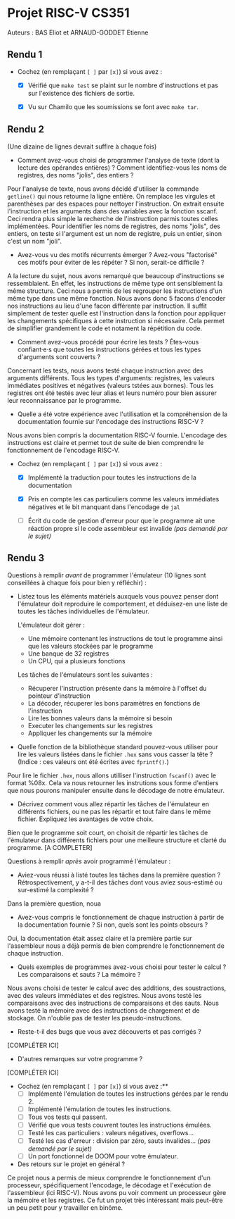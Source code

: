 # Projet RISC-V CS351

Auteurs : BAS Eliot et ARNAUD-GODDET Etienne

## Rendu 1

* Cochez (en remplaçant `[ ]` par `[x]`) si vous avez :
  - [x] Vérifié que `make test` se plaint sur le nombre d'instructions et pas
      sur l'existence des fichiers de sortie.
  - [x] Vu sur Chamilo que les soumissions se font avec `make tar`.


## Rendu 2

(Une dizaine de lignes devrait suffire à chaque fois)

* Comment avez-vous choisi de programmer l'analyse de texte (dont la lecture
des opérandes entières) ? Comment identifiez-vous les noms de registres, des noms "jolis", des entiers ?

Pour l'analyse de texte, nous avons décidé d'utiliser la commande `getline()` qui nous retourne la ligne entière. On remplace les virgules et parenthèses par des espaces pour nettoyer l'instruction. On extrait ensuite l'instruction et les arguments dans des variables avec la fonction sscanf. Ceci rendra plus simple la recherche de l'instruction parmis toutes celles implémentées. Pour identifier les noms de registres, des noms "jolis", des entiers, on teste si l'argument est un nom de registre, puis un entier, sinon c'est un nom "joli".


* Avez-vous vu des motifs récurrents émerger ? Avez-vous "factorisé" ces motifs
pour éviter de les répéter ? Si non, serait-ce difficile ?

A la lecture du sujet, nous avons remarqué que beaucoup d'instructions se ressemblaient. En effet, les instructions de même type ont sensiblement la même structure. Ceci nous a permis de les regrouper les instructions d'un même type dans une même fonction. Nous avons donc 5 facons d'encoder nos instructions au lieu d'une facon différente par instruction. Il suffit simplement de tester quelle est l'instruction dans la fonction pour appliquer les changements spécifiques à cette instruction si nécessaire. Cela permet de simplifier grandement le code et notament la répétition du code.

* Comment avez-vous procédé pour écrire les tests ? Étes-vous confiant·e·s que
toutes les instructions gérées et tous les types d'arguments sont couverts ?

Concernant les tests, nous avons testé chaque instruction avec des arguments différents. Tous les types d'arguments: registres, les valeurs immédiates positives et négatives (valeurs tstées aux bornes). Tous les registres ont été testés avec leur alias et leurs numéro pour bien assurer leur reconnaissance par le programme.

* Quelle a été votre expérience avec l'utilisation et la compréhension de la
documentation fournie sur l'encodage des instructions RISC-V ?

Nous avons bien compris la documentation RISC-V fournie. L'encodage des instructions est claire et permet tout de suite de bien comprendre le fonctionnement de l'encodage RISC-V.

* Cochez (en remplaçant `[ ]` par `[x]`) si vous avez :
  - [x] Implémenté la traduction pour toutes les instructions de la documentation
  - [x] Pris en compte les cas particuliers comme les valeurs immédiates négatives et le bit manquant dans l'encodage de `jal`
  - [ ] Écrit du code de gestion d'erreur pour que le programme ait une réaction propre si le code assembleur est invalide _(pas demandé par le sujet)_


## Rendu 3

Questions à remplir _avant_ de programmer l'émulateur (10 lignes sont conseillées à chaque fois pour bien y réfléchir) :

* Listez tous les éléments matériels auxquels vous pouvez penser dont l'émulateur doit reproduire le comportement, et déduisez-en une liste de toutes les tâches individuelles de l'émulateur.


  L'émulateur doit gérer :

  - Une mémoire contenant les instructions de tout le programme ainsi que les valeurs stockées par le programme
  - Une banque de 32 registres
  - Un CPU, qui a plusieurs fonctions
  
  Les tâches de l'émulateurs sont les suivantes :
    - Récuperer l'instruction présente dans la mémoire à l'offset du pointeur d'instruction
    - La décoder, récuperer les bons paramètres en fonctions de l'instruction
    - Lire les bonnes valeurs dans la mémoire si besoin
    - Executer les changements sur les registres
    - Appliquer les changements sur la mémoire
  

* Quelle fonction de la bibliothèque standard pouvez-vous utiliser pour lire les valeurs listées dans le fichier `.hex` sans vous casser la tête ? (Indice : ces valeurs ont été écrites avec `fprintf()`.)

Pour lire le fichier `.hex`, nous allons utilliser l'instruction `fscanf()` avec le format %08x. Cela va nous retourner les instrutions sous forme d'entiers que nous pourons manipuler ensuite dans le décodage de notre émulateur.

* Décrivez comment vous allez répartir les tâches de l'émulateur en différents fichiers, ou ne pas les répartir et tout faire dans le même fichier. Expliquez les avantages de votre choix.

Bien que le programme soit court, on choisit de répartir les tâches de l'émulateur dans différents fichiers pour une meilleure structure et clarté du programme. [A COMPLETER]

Questions à remplir _après_ avoir programmé l'émulateur :

* Aviez-vous réussi à listé toutes les tâches dans la première question ? Rétrospectivement, y a-t-il des tâches dont vous aviez sous-estimé ou sur-estimé la complexité ?

Dans la première question, noua

* Avez-vous compris le fonctionnement de chaque instruction à partir de la
documentation fournie ? Si non, quels sont les points obscurs ?

Oui, la documentation était assez claire et la première partie sur l'assembleur nous a déjà permis de bien comprendre le fonctionnement de chaque instruction.

* Quels exemples de programmes avez-vous choisi pour tester le calcul ? Les
comparaisons et sauts ? La mémoire ?

Nous avons choisi de tester le calcul avec des additions, des soustractions, avec des valeurs immédiates et des registres. Nous avons testé les comparaisons avec des instructions de comparaisons et des sauts. Nous avons testé la mémoire avec des instructions de chargement et de stockage. On n'oublie pas de tester les pseudo-instructions.

* Reste-t-il des bugs que vous avez découverts et pas corrigés ?

[COMPLÉTER ICI]

* D'autres remarques sur votre programme ?

[COMPLÉTER ICI]

* Cochez (en remplaçant `[ ]` par `[x]`) si vous avez :**
  - [ ] Implémenté l'émulation de toutes les instructions gérées par le rendu 2.
  - [ ] Implémenté l'émulation de toutes les instructions.
  - [ ] Tous vos tests qui passent.
  - [ ] Vérifié que vous tests couvrent toutes les instructions émulées.
  - [ ] Testé les cas particuliers : valeurs négatives, overflows...
  - [ ] Testé les cas d'erreur : division par zéro, sauts invalides... _(pas demandé par le sujet)_
  - [ ] Un port fonctionnel de DOOM pour votre émulateur.

* Des retours sur le projet en général ?

Ce projet nous a permis de mieux comprendre le fonctionnement d'un processeur, spécifiquement l'encodage, le décodage et l'exécution de l'assembleur (ici RISC-V). Nous avons pu voir comment un processeur gère la mémoire et les registres.
Ce fut un projet très intéressant mais peut-être un peu petit pour y travailler en binôme.